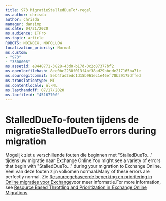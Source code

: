 ```yaml
---
title: 973 MigratieStalledDueTo*-regel
ms.author: chrisda
author: chrisda
manager: dansimp
ms.date: 04/21/2020
ms.audience: ITPro
ms.topic: article
ROBOTS: NOINDEX, NOFOLLOW
localization_priority: Normal
ms.custom:
- "973"
- "3500008"
ms.assetid: e8448771-3828-43d0-b17d-0c2c87377bf2
ms.openlocfilehash: 8ee0bc2230f013f4bf38ad29bbcde217165ba71e
ms.sourcegitcommit: 5eb4fad2edc1d15b961ec1e46ef78b39175dffed
ms.translationtype: MT
ms.contentlocale: nl-NL
ms.lasthandoff: 07/17/2020
ms.locfileid: "45167700"
---
```

# <a name="stalleddueto-errors-during-migration"></a><span data-ttu-id="f4c0d-102">StalledDueTo-fouten tijdens de migratie</span><span class="sxs-lookup"><span data-stu-id="f4c0d-102">StalledDueTo errors during migration</span></span>

<span data-ttu-id="f4c0d-103">Mogelijk ziet u verschillende fouten die beginnen met "StalledDueTo..." tijdens uw migratie naar Exchange Online.</span><span class="sxs-lookup"><span data-stu-id="f4c0d-103">You might see a variety of errors that begin with "StalledDueTo…" during your migration to Exchange Online.</span></span> <span data-ttu-id="f4c0d-104">Veel van deze fouten zijn volkomen normaal.</span><span class="sxs-lookup"><span data-stu-id="f4c0d-104">Many of these errors are perfectly normal.</span></span> <span data-ttu-id="f4c0d-105">Zie [Resourcegebaseerde beperking en prioritering in Online migraties voor Exchange](https://techcommunity.microsoft.com/t5/exchange-team-blog/resource-based-throttling-and-prioritization-in-exchange-online/ba-p/608020)voor meer informatie.</span><span class="sxs-lookup"><span data-stu-id="f4c0d-105">For more information, see [Resource Based Throttling and Prioritization in Exchange Online Migrations](https://techcommunity.microsoft.com/t5/exchange-team-blog/resource-based-throttling-and-prioritization-in-exchange-online/ba-p/608020).</span></span>
